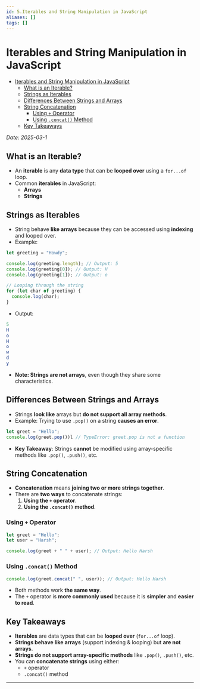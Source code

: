 ```yaml
---
id: 5.Iterables and String Manipulation in JavaScript
aliases: []
tags: []
---
```


# Iterables and String Manipulation in JavaScript

<!--toc:start-->

- [Iterables and String Manipulation in JavaScript](#iterables-and-string-manipulation-in-javascript)
  - [What is an Iterable?](#what-is-an-iterable)
  - [Strings as Iterables](#strings-as-iterables)
  - [Differences Between Strings and Arrays](#differences-between-strings-and-arrays)
  - [String Concatenation](#string-concatenation)
    - [Using `+` Operator](#using-operator)
    - [Using `.concat()` Method](#using-concat-method)
  - [Key Takeaways](#key-takeaways)
  <!--toc:end-->

_Date: 2025-03-1_

## What is an Iterable?

- An **iterable** is any **data type** that can be **looped over** using a `for...of` loop.
- Common **iterables** in JavaScript:
  - **Arrays**
  - **Strings**

## Strings as Iterables

- String behave **like arrays** because they can be accessed using **indexing** and looped over.
- Example:

```js
let greeting = "Howdy";

console.log(greeting.length); // Output: 5
console.log(greeting[0]); // Output: H
console.log(greeting[1]); // Output: o

// Looping through the string
for (let char of greeting) {
  console.log(char);
}
```

- Output:

```mathematica
5
H
o
H
o
w
d
y
```

- **Note: Strings are not arrays**, even though they share some characteristics.

## Differences Between Strings and Arrays

- Strings **look like** arrays but **do not support all array methods**.
- Example: Trying to use `.pop()` on a string **causes an error**.

```js
let greet = "Hello";
console.log(greet.pop())l // TypeError: greet.pop is not a function
```

- **Key Takeaway**: Strings **cannot** be modified using array-specific methods like `.pop()`, `.push()`, etc.

## String Concatenation

- **Concatenation** means **joining two or more strings together**.
- There are **two ways** to concatenate strings:
  1. **Using the `+` operator**.
  2. **Using the `.concat()` method**.

### Using `+` Operator

```js
let greet = "Hello";
let user = "Harsh";

console.log(greet + " " + user); // Output: Hello Harsh
```

### Using `.concat()` Method

```js
console.log(greet.concat(" ", user)); // Output: Hello Harsh
```

- Both methods work **the same way**.
- The `+` operator is **more commonly used** because it is **simpler** and **easier to read**.

## Key Takeaways

- **Iterables** are data types that can be **looped over** (`for...of` loop).
- **Strings behave like arrays** (support indexing & looping) but **are not arrays**.
- **Strings do not support array-specific methods** like `.pop()`, `.push()`, etc.
- You can **concatenate strings** using either:
  - `+` operator
  - `.concat()` method

---
